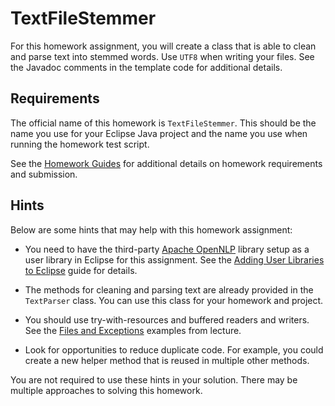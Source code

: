 TextFileStemmer
=================================================

For this homework assignment, you will create a class that is able to clean and parse text into stemmed words. Use `UTF8` when writing your files. See the Javadoc comments in the template code for additional details.

## Requirements ##

The official name of this homework is `TextFileStemmer`. This should be the name you use for your Eclipse Java project and the name you use when running the homework test script.

See the [Homework Guides](https://usf-cs212-2020.github.io/guides/homework/) for additional details on homework requirements and submission.

## Hints ##

Below are some hints that may help with this homework assignment:

  - You need to have the third-party [Apache OpenNLP](http://opennlp.apache.org/) library setup as a user library in Eclipse for this assignment. See the [Adding User Libraries to Eclipse](https://usf-cs212-2020.github.io/guides/eclipse/adding-user-libraries-in-eclipse.html) guide for details.

  - The methods for cleaning and parsing text are already provided in the `TextParser` class. You can use this class for your homework and project.

  - You should use try-with-resources and buffered readers and writers. See the [Files and Exceptions](https://github.com/usf-cs212-2020/lectures/tree/master/Files%20and%20Exceptions) examples from lecture.
  
  - Look for opportunities to reduce duplicate code. For example, you could create a new helper method that is reused in multiple other methods.

You are not required to use these hints in your solution. There may be multiple approaches to solving this homework.